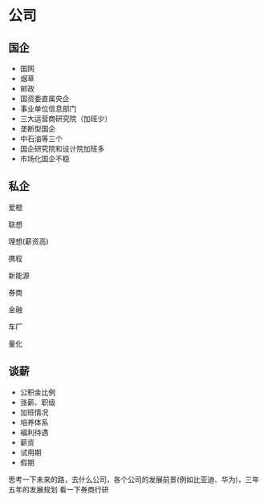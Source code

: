 





# 公司

## 国企

- 国网
- 烟草
- 邮政
- 国资委直属央企
- 事业单位信息部门
- 三大运营商研究院（加班少）
- 垄断型国企
- 中石油等三个
- 国企研究院和设计院加班多
- 市场化国企不稳

## 私企

爱橙

联想

理想(薪资高)

携程

新能源

券商

金融

车厂

量化

## 谈薪

- 公积金比例
- 涨薪、职级
- 加班情况
- 培养体系
- 福利待遇
- 薪资
- 试用期
- 假期




思考一下未来的路，去什么公司，各个公司的发展前景(例如比亚迪、华为)，三年五年的发展规划
看一下券商行研